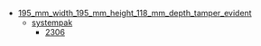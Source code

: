 * [195_mm_width_195_mm_height_118_mm_depth_tamper_evident](195_mm_width_195_mm_height_118_mm_depth_tamper_evident)
  * [systempak](195_mm_width_195_mm_height_118_mm_depth_tamper_evident/systempak)
    * [2306](195_mm_width_195_mm_height_118_mm_depth_tamper_evident/systempak/2306)
